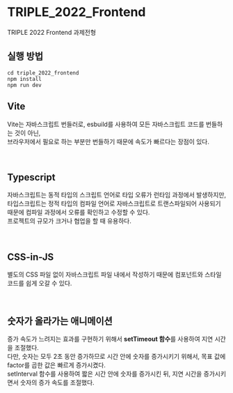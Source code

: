 # TRIPLE_2022_Frontend
TRIPLE 2022 Frontend 과제전형

## 실행 방법
```
cd triple_2022_frontend
npm install
npm run dev
```

## Vite

Vite는 자바스크립트 번들러로, esbuild를 사용하여 모든 자바스크립트 코드를 번들하는 것이 아닌, <br/>
브라우저에서 필요로 하는 부분만 번들하기 때문에 속도가 빠르다는 장점이 있다.

<br/>

## Typescript

자바스크립트는 동적 타입의 스크립트 언어로 타입 오류가 런타임 과정에서 발생하지만, <br/>
타입스크립트는 정적 타입의 컴파일 언어로 자바스크립트로 트랜스파일되어 사용되기 때문에 컴파일 과정에서 오류를 확인하고 수정할 수 있다. <br/>
프로젝트의 규모가 크거나 협업을 할 때 유용하다.

<br/>

## CSS-in-JS

별도의 CSS 파일 없이 자바스크립트 파일 내에서 작성하기 때문에 컴포넌트와 스타일 코드를 쉽게 오갈 수 있다. <br/>

<br/>

## 숫자가 올라가는 애니메이션

증가 속도가 느려지는 효과를 구현하기 위해서 **setTimeout 함수**를 사용하여 지연 시간을 조절했다. <br/>
다만, 숫자는 모두 2초 동안 증가하므로 시간 안에 숫자를 증가시키기 위해서, 목표 값에 factor를 곱한 값은 빠르게 증가시켰다. <br/>
setInterval 함수를 사용하여 짧은 시간 안에 숫자를 증가시킨 뒤, 지연 시간을 증가시키면서 숫자의 증가 속도를 조절했다. <br/>

<br/>
